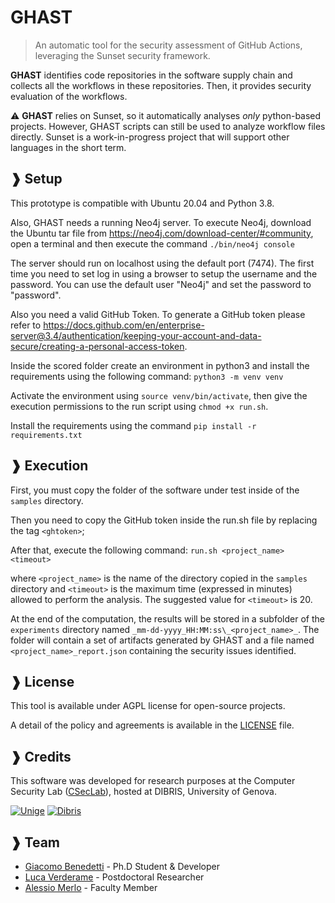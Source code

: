 # GHAST
> An automatic tool for the security assessment of GitHub Actions, leveraging the Sunset security framework.

**GHAST** identifies code repositories in the software supply chain and collects all the workflows in these repositories. Then, it provides security evaluation of the workflows.

:warning: **GHAST** relies on Sunset, so it automatically analyses _only_ python-based projects. However, GHAST scripts can still be used to analyze workflow files directly. Sunset is a work-in-progress project that will support other languages in the short term.

## ❱ Setup
This prototype is compatible with Ubuntu 20.04 and Python 3.8.

Also, GHAST needs a running Neo4j server.
To execute Neo4j, download the Ubuntu tar file from https://neo4j.com/download-center/#community, open a terminal and then execute the command `./bin/neo4j console`

The server should run on localhost using the default port (7474). The first time you need to set log in using a browser to setup the username and the password. You can use the default user "Neo4j" and set the password to "password".

Also you need a valid GitHub Token. To generate a GitHub token please refer to https://docs.github.com/en/enterprise-server@3.4/authentication/keeping-your-account-and-data-secure/creating-a-personal-access-token.

Inside the scored folder create an environment in python3 and install the requirements using the following command: `python3 -m venv venv`

Activate the environment using `source venv/bin/activate`, then give the execution permissions to the run script using `chmod +x run.sh`.

Install the requirements using the command `pip install -r requirements.txt`

## ❱ Execution

First, you must copy the folder of the software under test inside of the `samples` directory.

Then you need to copy the GitHub token inside the run.sh file by replacing the tag `<ghtoken>`;

After that, execute the following command: `run.sh <project_name> <timeout>`

where `<project_name>` is the name of the directory copied in the `samples` directory and `<timeout>` is the maximum time (expressed in minutes) allowed to perform the analysis. The suggested value for `<timeout>` is 20.

At the end of the computation, the results will be stored in a subfolder of the `experiments` directory named `_mm-dd-yyyy_HH:MM:ss\_<project_name>_`. The folder will contain a set of artifacts generated by GHAST and a file named `<project_name>_report.json` containing the security issues identified.

## ❱ License

This tool is available under AGPL license for open-source projects.

A detail of the policy and agreements is available in the [LICENSE](LICENSE) file.

## ❱ Credits

This software was developed for research purposes at the Computer Security Lab ([CSecLab](https://csec.it/)), hosted at DIBRIS, University of Genova.


<div align="left"

[![Unige](https://intranet.dibris.unige.it/img/logo_unige.gif)](https://unige.it/en/)
[![Dibris](https://intranet.dibris.unige.it/img/logo_dibris.gif)](https://www.dibris.unige.it/en/)

</div>

## ❱ Team

* [Giacomo Benedetti](https://csec.it/people/giacomo_benedetti/) - Ph.D Student & Developer
* [Luca Verderame](https://csec.it/people/luca_verderame/) - Postdoctoral Researcher
* [Alessio Merlo](https://csec.it/people/alessio_merlo/) - Faculty Member
